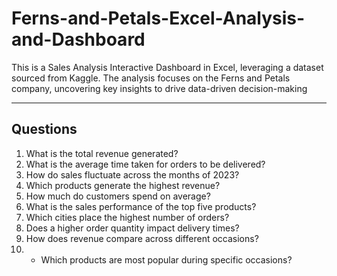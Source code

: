 # Ferns-and-Petals-Excel-Analysis-and-Dashboard
This is a Sales Analysis Interactive Dashboard in Excel, leveraging a dataset sourced from Kaggle. The analysis focuses on the Ferns and Petals company, uncovering key insights to drive data-driven decision-making

---
## Questions
1. What is the total revenue generated?
2. What is the average time taken for orders to be delivered?
3. How do sales fluctuate across the months of 2023?
4. Which products generate the highest revenue?
5. How much do customers spend on average?
6. What is the sales performance of the top five products?
7. Which cities place the highest number of orders?
8. Does a higher order quantity impact delivery times?
9. How does revenue compare across different occasions?
10. - Which products are most popular during specific occasions?
